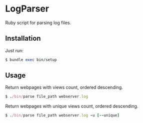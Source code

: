 # LogParser

Ruby script for parsing log files.

## Installation

Just run:
```ruby
$ bundle exec bin/setup
```
## Usage

Return webpages with views count, ordered descending.

```ruby
$ ./bin/parse file_path webserver.log
```

Return webpages with unique views count, ordered descending.

```ruby
$ ./bin/parse file_path webserver.log -u [--unique]
```
